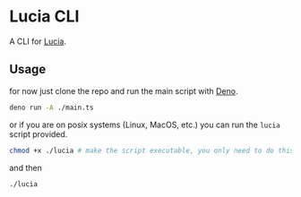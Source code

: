# Lucia CLI
A CLI for [Lucia](https://lucia-auth.com/).

## Usage
for now just clone the repo and run the main script with [Deno](https://deno.land/).

```sh
deno run -A ./main.ts
```
or if you are on posix systems (Linux, MacOS, etc.) you can run the `lucia` script provided.
```sh
chmod +x ./lucia # make the script executable, you only need to do this once
```
and then
```sh
./lucia
```

